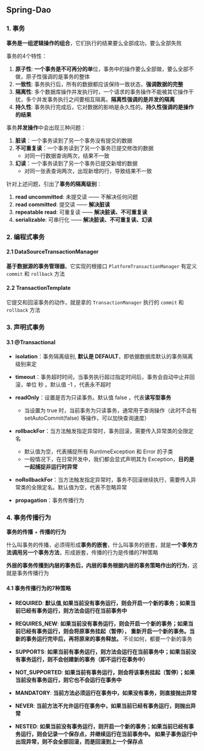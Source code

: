 ## Spring-Dao

### 1. 事务
**事务是一组逻辑操作的组合**，它们执行的结果要么全部成功，要么全部失败

事务的4个特性：
1. **原子性**: **一个事务是不可再分的单**位，事务中的操作要么全部做，要么全部不做，原子性强调的是事务的整体
2. **一致性**: 事务执行后，所有的数据都应该保持一致状态，**强调数据的完整**
3. **隔离性**: 多个数据库操作并发执行时，一个请求的事务操作不能被其它操作干扰，多个并发事务执行之间要相互隔离。**隔离性强调的是并发的隔离**
4. **持久性**: 事务执行完成后，它对数据的影响是永久性的。**持久性强调的是操作的结果**

事务**并发操作**中会出现三种问题：
1. **脏读**：一个事务读到了另一个事务没有提交的数据
2. **不可重复读**：一个事务读到了另一个事务已提交修改的数据
   - 对同一行数据查询两次，结果不一致
3. **幻读**：一个事务读到了另一个事务已提交新增的数据
   - 对同一张表查询两次，出现新增的行，导致结果不一致

针对上述问题，引出了**事务的隔离级别**：
1. **read uncommitted**: 未提交读 —— 不解决任何问题
2. **read committed**: 提交读 —— **解决脏读**
3. **repeatable read**: 可重复读 —— **解决脏读、不可重复读**
4. **serializable**: 可串行化 —— **解决脏读、不可重复读、幻读**

### 2. 编程式事务
#### 2.1 DataSourceTransactionManager
**基于数据源的事务管理器**。它实现的根接口 `PlatformTransactionManager` 有定义 `commit` 和 `rollback` 方法

#### 2.2 TransactionTemplate
它提交和回滚事务的动作，就是拿的 `TransactionManager` 执行的 `commit` 和 `rollback` 方法

### 3. 声明式事务
#### 3.1 @Transactional

- **isolation**：事务隔离级别, **默认是 DEFAULT**，即依据数据库默认的事务隔离级别来定
- **timeout**：事务超时时间，当事务执行超过指定时间后，事务会自动中止并回滚，单位 秒 。默认值 -1 ，代表永不超时
- **readOnly**：设置是否为只读事务。默认值 false ，代表**读写型事务**
   - 当设置为 true 时，当前事务为只读事务，通常用于查询操作（此时不会有 setAutoCommit(false) 等操作，可以加快查询速度）
  
- **rollbackFor**：当方法触发指定异常时，事务回滚，需要传入异常类的全限定名
   - 默认值为空，代表捕捉所有 RuntimeException 和 Error 的子类
   - 一般情况下，在日常开发中，我们都会显式声明其为 Exception，**目的是一起捕捉非运行时异常**

- **noRollbackFor**：当方法触发指定异常时，事务不回滚继续执行，需要传入异常类的全限定名。默认值为空，代表不忽略异常
- **propagation**：事务传播行为

### 4. 事务传播行为
**事务的传播** + **传播的行为**

什么叫事务的传播，必须得形成**事务的嵌套**，什么叫事务的嵌套，就是**一个事务方法调用另一个事务方法**，形成嵌套，传播的行为是传播的7种策略

**外层的事务传播到内层的事务后，内层的事务根据内层的事务策略作出的行为**，这就是事务传播行为

#### 4.1 事务传播行为的7种策略

- **REQUIRED**: **默认值**,**如果当前没有事务运行，则会开启一个新的事务；如果当前已经有事务运行，则方法会运行在当前事务中**
- **REQUIRES_NEW**: **如果当前没有事务运行，则会开启一个新的事务；如果当前已经有事务运行，则会将原事务挂起（暂停），
  重新开启一个新的事务。当新的事务运行完毕后，再将原来的事务释放。** 不论如何，都要一个新的事务
  
- **SUPPORTS**: **如果当前有事务运行，则方法会运行在当前事务中；如果当前没有事务运行，则不会创建新的事务（即不运行在事务中）**
- **NOT_SUPPORTED**: **如果当前有事务运行，则会将该事务挂起（暂停）；如果当前没有事务运行，则它也不会运行在事务中**
- **MANDATORY**: **当前方法必须运行在事务中，如果没有事务，则直接抛出异常**
- **NEVER**: **当前方法不允许运行在事务中，如果当前已经有事务运行，则抛出异常**
- **NESTED**: **如果当前没有事务运行，则开启一个新的事务；如果当前已经有事务运行，则会记录一个保存点，并继续运行在当前事务中。
  如果子事务运行中出现异常，则不会全部回滚，而是回滚到上一个保存点**
